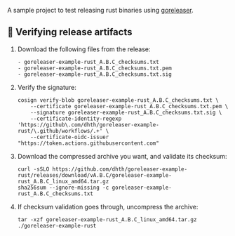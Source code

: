 A sample project to test releasing rust binaries using [goreleaser][1].

[1]: https://github.com/goreleaser/goreleaser

🔐 Verifying release artifacts
---

1. Download the following files from the release:

   ```text
   - goreleaser-example-rust_A.B.C_checksums.txt
   - goreleaser-example-rust_A.B.C_checksums.txt.pem
   - goreleaser-example-rust_A.B.C_checksums.txt.sig
   ```

2. Verify the signature:

   ```shell
   cosign verify-blob goreleaser-example-rust_A.B.C_checksums.txt \
       --certificate goreleaser-example-rust_A.B.C_checksums.txt.pem \
       --signature goreleaser-example-rust_A.B.C_checksums.txt.sig \
       --certificate-identity-regexp 'https://github\.com/dhth/goreleaser-example-rust/\.github/workflows/.+' \
       --certificate-oidc-issuer "https://token.actions.githubusercontent.com"
   ```

3. Download the compressed archive you want, and validate its checksum:

   ```shell
   curl -sSLO https://github.com/dhth/goreleaser-example-rust/releases/download/vA.B.C/goreleaser-example-rust_A.B.C_linux_amd64.tar.gz
   sha256sum --ignore-missing -c goreleaser-example-rust_A.B.C_checksums.txt
   ```

3. If checksum validation goes through, uncompress the archive:

   ```shell
   tar -xzf goreleaser-example-rust_A.B.C_linux_amd64.tar.gz
   ./goreleaser-example-rust
   ```
